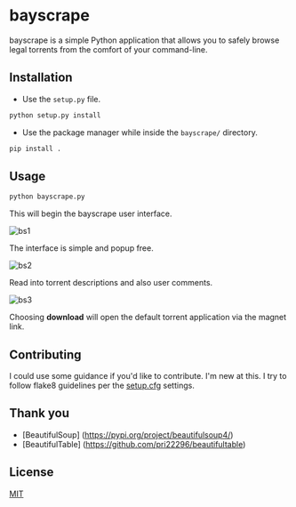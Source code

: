 # bayscrape
bayscrape is a simple Python application that allows you to safely browse legal  torrents from the comfort of your command-line.

## Installation
* Use the `setup.py` file.

```bash
python setup.py install
```

* Use the package manager while inside the  `bayscrape/` directory.

```bash
pip install .
```

## Usage

```bash
python bayscrape.py
```

This will begin the bayscrape user interface.

![bs1](https://i.imgur.com/uhIptOT.png)

The interface is simple and popup free.

![bs2](https://i.imgur.com/XqAiVsT.png)

Read into torrent descriptions and also user comments.

![bs3](https://i.imgur.com/Ex70SVu.png)

Choosing **download** will open the default torrent application via the magnet link.

## Contributing

I could use some guidance if you'd like to contribute. I'm new at this. I try to follow flake8 guidelines per the [setup.cfg](https://github.com/mattshu/bayscrape/blob/main/setup.cfg) settings.

## Thank you

* [BeautifulSoup] (https://pypi.org/project/beautifulsoup4/)
* [BeautifulTable] (https://github.com/pri22296/beautifultable)

## License
[MIT](https://choosealicense.com/licenses/mit/)
